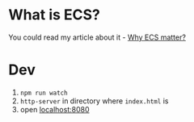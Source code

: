 # What is ECS?

You could read my article about it - [Why ECS matter?](https://www.namekdev.net/2017/03/why-entity-component-systems-matter/)

# Dev

1. `npm run watch`
2. `http-server` in directory where `index.html` is
3. open [localhost:8080](http://localhost:8080)

